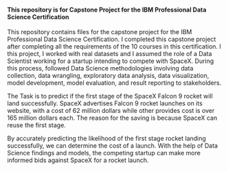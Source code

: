 #### This repository is for Capstone Project for the IBM Professional Data Science Certification 
This repository contains files for the capstone project for the IBM Professional Data Science Certification. I completed this capstone project after completing all the requirements of the 10 courses in this certification. 
I this project, I worked with real datasets and I assumed the role of a Data Scientist working for a startup intending to compete with SpaceX. During this process,  followed Data Science methodologies involving data collection, data wrangling, exploratory data analysis, data visualization, model development, model evaluation, and result reporting to stakeholders.   

The Task is to predict if the first stage of the SpaceX Falcon 9 rocket will land successfully.  SpaceX advertises Falcon 9 rocket launches on its website, with a cost of 62 million dollars while other provides cost is over  165 million dollars each. The reason for the  saving is because SpaceX can reuse the first stage. 

By accurately predicting the likelihood of the first stage rocket landing successfully, we can determine the cost of a launch. With the help of Data Science findings and models, the competing startup can make more informed bids against SpaceX for a rocket launch. 
